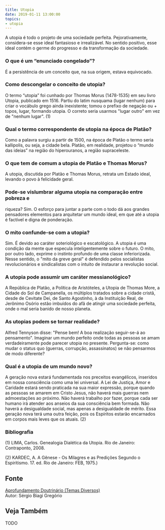 ```yaml
---
title: Utopia
date: 2019-01-11 13:00:00
topics: 
- utopia
---
```


A utopia é todo o projeto de uma sociedade perfeita. Pejorativamente,
considera-se esse ideal fantasioso e irrealizável. No sentido positivo,
esse ideal contém o germe do progresso e da transformação da sociedade.

### O que é um “enunciado congelado”?
É a persistência de um conceito que, na sua origem, estava equivocado.

### Como descongelar o conceito de utopia?
O termo “utopia” foi cunhado por Thomas Morus (1478-1535) em seu livro
Utopia, publicado em 1516. Partiu do latim nusquama (lugar nenhum)
para criar o vocábulo grego ainda inexistente; tomou o prefixo de
negação ou + topos, lugar, formando utopia. O correto seria usarmos
"lugar outro" em vez de "nenhum lugar". (1)

### Qual o termo correspondente de utopia na época de Platão?
Como a palavra surgiu a partir de 1500, na época de Platão o termo seria
kallipolis, ou seja, a cidade bela. Platão, em realidade, projetou o
“mundo das ideias” na região do hiperouranos, a região supraceleste.

### O que tem de comum a utopia de Platão e Thomas Morus?
A utopia, discutida por Platão e Thomas Morus, retrata um Estado ideal,
levando o povo à felicidade geral.

### Pode-se vislumbrar alguma utopia na comparação entre pobreza e
riqueza?
Sim. O esforço para juntar a parte com o todo dá aos grandes pensadores
elementos para arquitetar um mundo ideal, em que até a utopia é factível
e digna de ponderação.

### O mito confunde-se com a utopia?
Sim. É devido ao caráter soteriológico e escatológico. A utopia é
uma condição da mente que especula inteligentemente sobre o futuro. O
mito, por outro lado, exprime o instinto profundo de uma classe
inferiorizada. Nesse sentido, o "mito da greve geral" é defendido pelos
socialistas revolucionários e sindicalistas com o intuito de instaurar a
revolução social.

### A utopia pode assumir um caráter messianológico?
A República de Platão, a Política de Aristóteles, a Utopia de
Thomas More, a Cidade do Sol de Campanella, os múltiplos tratados
sobre a cidade cristã, desde de Cevitate Dei, de Santo Agostinho, à da
Instituição Real, de Jerônimo Osório estão imbuídos do afã de atingir
uma sociedade perfeita, onde o mal seria banido de nosso planeta.

### As utopias podem se tornar realidade?
Alfred Tennyson disse: "Pense bem! A boa realização seguir-se-á ao
pensamento". Imaginar um mundo perfeito onde todas as pessoas se amam
verdadeiramente pode parecer utopia no presente. Pergunta-se: como mudar
o status quo (guerras, corrupção, assassinatos) se não pensarmos de
modo diferente?
### Qual é a utopia de um mundo novo?
A geração nova estará fundamentada nos preceitos evangélicos, inseridos
em nossa consciência como uma lei universal. A Lei de Justiça, Amor e
Caridade estará sendo praticada na sua maior expressão, porque quando as
pessoas se amarem em Cristo Jesus, não haverá mais guerras nem
admoestações ao próximo. Não haverá trabalho por fazer, porque cada ser
humano irá atender aos anseios da sua consciência bem formada. Não
haverá a desigualdade social, mas apenas a desigualdade de mérito. Essa
geração nova terá uma outra feição, pois os Espíritos estarão encarnados
em corpos mais leves que os atuais. (2)


### Bibliografia
(1) LIMA, Carlos. Genealogia Dialética da Utopia. Rio de Janeiro:
Contraponto, 2008.

(2) KARDEC, A. A Gênese - Os Milagres e as Predições Segundo o
Espiritismo. 17. ed. Rio de Janeiro: FEB, 1975.)

## Fonte
[Aprofundamento Doutrinário (Temas Diversos)](https://sites.google.com/view/aprofundamentodoutrinario/utopia)  
Autor: Sérgio Biagi Gregório



## Veja Também
TODO


